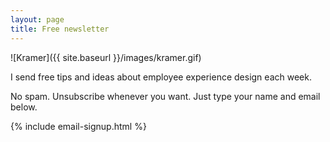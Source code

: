 ```yaml
---
layout: page
title: Free newsletter
---
```


![Kramer]({{ site.baseurl }}/images/kramer.gif)

I send free tips and ideas about employee experience design each week.

No spam. Unsubscribe whenever you want. Just type your name and email below.

{% include email-signup.html %}
